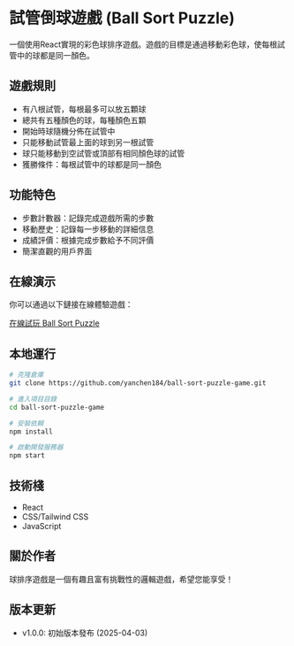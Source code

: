 # 試管倒球遊戲 (Ball Sort Puzzle)

一個使用React實現的彩色球排序遊戲。遊戲的目標是通過移動彩色球，使每根試管中的球都是同一顏色。

## 遊戲規則

- 有八根試管，每根最多可以放五顆球
- 總共有五種顏色的球，每種顏色五顆
- 開始時球隨機分佈在試管中
- 只能移動試管最上面的球到另一根試管
- 球只能移動到空試管或頂部有相同顏色球的試管
- 獲勝條件：每根試管中的球都是同一顏色

## 功能特色

- 步數計數器：記錄完成遊戲所需的步數
- 移動歷史：記錄每一步移動的詳細信息
- 成績評價：根據完成步數給予不同評價
- 簡潔直觀的用戶界面

## 在線演示

你可以通過以下鏈接在線體驗遊戲：

[在線試玩 Ball Sort Puzzle](https://yanchen184.github.io/ball-sort-puzzle-game/)

## 本地運行

```bash
# 克隆倉庫
git clone https://github.com/yanchen184/ball-sort-puzzle-game.git

# 進入項目目錄
cd ball-sort-puzzle-game

# 安裝依賴
npm install

# 啟動開發服務器
npm start
```

## 技術棧

- React
- CSS/Tailwind CSS
- JavaScript

## 關於作者

球排序遊戲是一個有趣且富有挑戰性的邏輯遊戲，希望您能享受！

## 版本更新

- v1.0.0: 初始版本發布 (2025-04-03)
